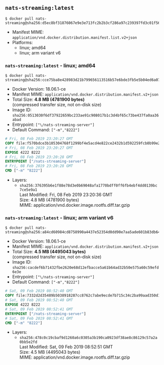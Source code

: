 ## `nats-streaming:latest`

```console
$ docker pull nats-streaming@sha256:d5ec8bf31876067e9e3e713fc2b2b3cf286a97c239397fd3c01f563f8633406a
```

-	Manifest MIME: `application/vnd.docker.distribution.manifest.list.v2+json`
-	Platforms:
	-	linux; amd64
	-	linux; arm variant v6

### `nats-streaming:latest` - linux; amd64

```console
$ docker pull nats-streaming@sha256:cce75ba8e428983d21b799656113516b57e6bde3fb5e5b04ed6a076aef69a986
```

-	Docker Version: 18.06.1-ce
-	Manifest MIME: `application/vnd.docker.distribution.manifest.v2+json`
-	Total Size: **4.8 MB (4781900 bytes)**  
	(compressed transfer size, not on-disk size)
-	Image ID: `sha256:0513030f6df37922659bc233ae91c908017b1c3d4bf65c73be437fa0aa36abad`
-	Entrypoint: `["\/nats-streaming-server"]`
-	Default Command: `["-m","8222"]`

```dockerfile
# Fri, 08 Feb 2019 23:20:27 GMT
COPY file:f570bdce3b105304768f1299bf4e5acd4e822ce2432b1d592259fcb0b99e2074 in /nats-streaming-server 
# Fri, 08 Feb 2019 23:20:27 GMT
EXPOSE 4222 8222
# Fri, 08 Feb 2019 23:20:28 GMT
ENTRYPOINT ["/nats-streaming-server"]
# Fri, 08 Feb 2019 23:20:28 GMT
CMD ["-m" "8222"]
```

-	Layers:
	-	`sha256:376395b6e1f88e78d3e0b69048afa1770bdff0ff6fb4ebf4dd0139bc7ce5e9a1`  
		Last Modified: Fri, 08 Feb 2019 23:20:36 GMT  
		Size: 4.8 MB (4781900 bytes)  
		MIME: application/vnd.docker.image.rootfs.diff.tar.gzip

### `nats-streaming:latest` - linux; arm variant v6

```console
$ docker pull nats-streaming@sha256:a84cd60984cd8758990a4437e52354d0dd90e7aa5ade601b83db64c5aa60f8e6
```

-	Docker Version: 18.06.1-ce
-	Manifest MIME: `application/vnd.docker.distribution.manifest.v2+json`
-	Total Size: **4.5 MB (4495043 bytes)**  
	(compressed transfer size, not on-disk size)
-	Image ID: `sha256:cacdef6b71432fbe2620e68d12efbacce5a61b64ad32b50e575a60c59efd6e3e`
-	Entrypoint: `["\/nats-streaming-server"]`
-	Default Command: `["-m","8222"]`

```dockerfile
# Sat, 09 Feb 2019 08:52:40 GMT
COPY file:7332d2d35489b5038918287cc8762c7abe9ecde7b715c34c2ba99aad350d1f96 in /nats-streaming-server 
# Sat, 09 Feb 2019 08:52:40 GMT
EXPOSE 4222 8222
# Sat, 09 Feb 2019 08:52:41 GMT
ENTRYPOINT ["/nats-streaming-server"]
# Sat, 09 Feb 2019 08:52:41 GMT
CMD ["-m" "8222"]
```

-	Layers:
	-	`sha256:478c0c19cbaf9d1260a6c0305a3b190ca0923df38ae8c86129c57a2a0bb5e2fd`  
		Last Modified: Sat, 09 Feb 2019 08:52:51 GMT  
		Size: 4.5 MB (4495043 bytes)  
		MIME: application/vnd.docker.image.rootfs.diff.tar.gzip
